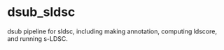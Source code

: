 # dsub_sldsc
dsub pipeline for sldsc, including making annotation, computing ldscore, and running s-LDSC.

